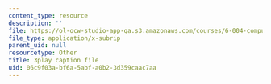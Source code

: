 ```yaml
---
content_type: resource
description: ''
file: https://ol-ocw-studio-app-qa.s3.amazonaws.com/courses/6-004-computation-structures-spring-2017/06c9f03abf6a5abfa0b23d359caac7aa_Bzqpuuoq4bI.vtt
file_type: application/x-subrip
parent_uid: null
resourcetype: Other
title: 3play caption file
uid: 06c9f03a-bf6a-5abf-a0b2-3d359caac7aa
---
```

